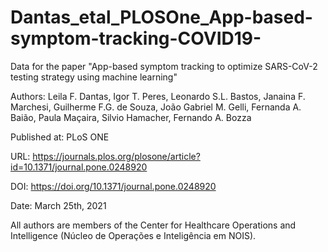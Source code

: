 # Dantas_etal_PLOSOne_App-based-symptom-tracking-COVID19-
Data for the paper "App-based symptom tracking to optimize SARS-CoV-2 testing strategy using machine learning" 

Authors: Leila F. Dantas, Igor T. Peres, Leonardo S.L. Bastos, Janaina F. Marchesi, Guilherme F.G. de Souza, João Gabriel M. Gelli, Fernanda A. Baião, Paula Maçaira, Silvio Hamacher, Fernando A. Bozza


Published at: PLoS ONE

URL: https://journals.plos.org/plosone/article?id=10.1371/journal.pone.0248920

DOI: https://doi.org/10.1371/journal.pone.0248920

Date: March 25th, 2021

All authors are members of the Center for Healthcare Operations and Intelligence (Núcleo de Operações e Inteligência em NOIS).
